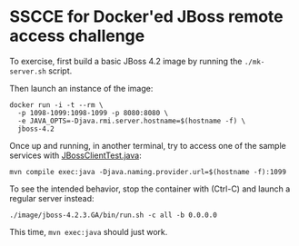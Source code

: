 
# SSCCE for Docker'ed JBoss remote access challenge

To exercise, first build a basic JBoss 4.2 image by running the `./mk-server.sh` script.

Then launch an instance of the image:
```
docker run -i -t --rm \
  -p 1098-1099:1098-1099 -p 8080:8080 \
  -e JAVA_OPTS=-Djava.rmi.server.hostname=$(hostname -f) \
  jboss-4.2
```
Once up and running, in another terminal, try to access one of the sample services with [JBossClientTest.java](src/main/java/dk/br/JBossClientTest.java):
```
mvn compile exec:java -Djava.naming.provider.url=$(hostname -f):1099
```
To see the intended behavior, stop the container with (Ctrl-C) and launch a regular server instead:
```
./image/jboss-4.2.3.GA/bin/run.sh -c all -b 0.0.0.0
```
This time, `mvn exec:java` should just work.
